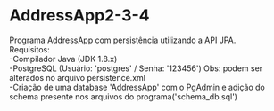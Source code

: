 # AddressApp2-3-4

Programa AddressApp com persistência utilizando a API JPA.\
Requisitos:\
  -Compilador Java (JDK 1.8.x)\
  -PostgreSQL (Usuário: 'postgres' / Senha: '123456') Obs: podem ser alterados no arquivo persistence.xml\
  -Criação de uma database 'AddressApp' com o PgAdmin e adição do schema presente nos arquivos do programa('schema_db.sql')
